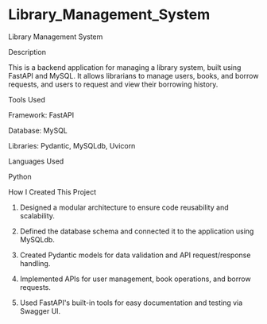 # Library_Management_System

Library Management System

Description

This is a backend application for managing a library system, built using FastAPI and MySQL. It allows librarians to manage users, books, and borrow requests, and users to request and view their borrowing history.



Tools Used

Framework: FastAPI

Database: MySQL

Libraries: Pydantic, MySQLdb, Uvicorn



Languages Used

Python



How I Created This Project

1. Designed a modular architecture to ensure code reusability and scalability.


2. Defined the database schema and connected it to the application using MySQLdb.


3. Created Pydantic models for data validation and API request/response handling.


4. Implemented APIs for user management, book operations, and borrow requests.


5. Used FastAPI's built-in tools for easy documentation and testing via Swagger UI.
